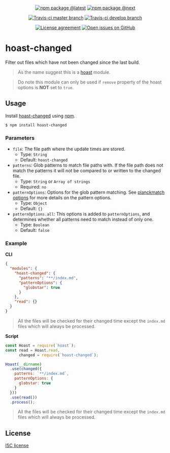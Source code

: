 <div align="center">
  
  [![npm package @latest](https://img.shields.io/npm/v/hoast-changed.svg?label=npm@latest&style=flat-square&maxAge=3600)](https://npmjs.com/package/hoast-changed)
  [![npm package @next](https://img.shields.io/npm/v/hoast-changed/next.svg?label=npm@next&style=flat-square&maxAge=3600)](https://npmjs.com/package/hoast-changed/v/next)
  
  [![Travis-ci master branch](https://img.shields.io/travis-ci/hoast/hoast-changed.svg?label=travis/master&branch=master&style=flat-square&maxAge=3600)](https://travis-ci.org/hoast/hoast-changed)
  [![Travis-ci develop branch](https://img.shields.io/travis-ci/hoast/hoast-changed.svg?label=travis/develop&branch=develop&style=flat-square&maxAge=3600)](https://travis-ci.org/hoast/hoast-changed)
  
  [![License agreement](https://img.shields.io/github/license/hoast/hoast-changed.svg?style=flat-square&maxAge=86400)](https://github.com/hoast/hoast-changed/blob/master/LICENSE)
  [![Open issues on GitHub](https://img.shields.io/github/issues/hoast/hoast-changed.svg?style=flat-square&maxAge=86400)](https://github.com/hoast/hoast-changed/issues)
  
</div>

# hoast-changed

Filter out files which have not been changed since the last build.

> As the name suggest this is a [hoast](https://github.com/hoast/hoast#readme) module.

> Do note this module can only be used if `remove` property of the hoast options is **NOT** set to `true`.

## Usage

Install [hoast-changed](https://npmjs.com/package/hoast-changed) using [npm](https://npmjs.com).

```
$ npm install hoast-changed
```

### Parameters

* `file`: The file path where the update times are stored.
  * Type: `String`
  * Default: `hoast-changed`
* `patterns`: Glob patterns to match file paths with. If the file path does not match the patterns it will not be compared to or written to the changed file.
  * Type: `String` or `Array of strings`
  * Required: `no`
* `patternOptions`: Options for the glob pattern matching. See [planckmatch options](https://github.com/redkenrok/node-planckmatch#options) for more details on the pattern options.
  * Type: `Object`
  * Default: `{}`
* `patternOptions.all`: This options is added to `patternOptions`, and determines whether all patterns need to match instead of only one.
  * Type: `Boolean`
  * Default: `false`

### Example

**CLI**

```json
{
  "modules": {
    "hoast-changed": {
      "patterns": "**/index.md",
      "patternOptions": {
        "globstar": true
      }
    },
    "read": {}
  }
}
```

> All the files will be checked for their changed time except the `index.md` files which will always be processed.

**Script**

```javascript
const Hoast = require(`hoast`);
const read = Hoast.read,
      changed = require(`hoast-changed`);

Hoast(__dirname)
  .use(changed({
    patterns: `**/index.md`,
    patternOptions: {
      globstar: true
    }
  }))
  .use(read())
  .process();
```

> All the files will be checked for their changed time except the `index.md` files which will always be processed.

## License

[ISC license](https://github.com/hoast/hoast-changed/blob/master/LICENSE)